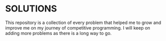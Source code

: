 # SOLUTIONS

This repository is a collection of every problem that helped me to grow and improve me on my journey of competitive programming.
I will keep on adding more problems as there is a long way to go.
